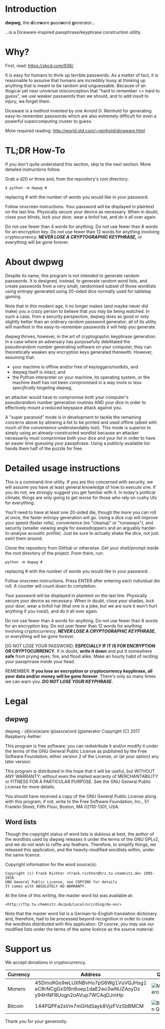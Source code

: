 Introduction
============
**dwpwg**, the **d**ice**w**are **p**ass**w**ord **g**enerator...

...is a Diceware-inspired passphrase/keyphrase construction utility.

Why?
====

First, read:
    <https://xkcd.com/936/>

It is easy for humans to think up terrible passwords. As a matter of fact, it
is reasonable to assume that humans are incredibly lousy at thinking up anything
that is meant to be random and unguessable. Because of an illogical yet
near universal misconception that "hard to remember == hard to guess", we use
weaker passwords than we should, and to add insult to injury, we forget them.

Diceware is a method invented by one Arnold G. Reinhold for generating 
easy-to-remember passwords which are also extremely difficult for even a
powerful supercomputing cluster to guess.

More required reading:
    <http://world.std.com/~reinhold/diceware.html>

TL;DR How-To
============

If you don't quite understand this section, skip to the next section. More
detailed instructions follow.

Grab a d20 or three and, from the repository's root directory:

    $ python -m dwpwg #

replacing # with the number of words you would like in your password. 

Follow onscreen instructions. Your password will be displayed in plaintext
on the last line. Physically secure your device as necessary. When in doubt,
close your blinds, lock your door, wear a tinfoil hat, and do it all over again.

Do not use fewer than 4 words for anything.
Do not use fewer than 8 words for an encryption key.
Do not use fewer than 12 words for anything involving cryptocurrency.
***NEVER LOSE A CRYPTOGRAPHIC KEYPHRASE,*** or everything will be gone forever.

About dwpwg
===========

Despite its name, this program is not intended to generate random passwords.
It is designed, instead, to generate random word lists, and create passwords
from a very small, randomised subset of those wordlists using entropy generated
using 20-sided dice normally used for tabletop gaming.

Note that in this modern age, it no longer makes (and maybe never did make) you
a crazy person to believe that you may be being watched. In such a case, from 
a security perspective, dwpwg does as good or only slightly better than an 
ordinary random password generator; all of its utility will manifest in the 
easy-to-remember passwords it will help you generate.

dwpwg thrives, however, in the art of cryptographic keyphrase generation. In a
case where an adversary has purposefully debilitated the pseudorandom number 
generating software on your computer, they can theoretically weaken any
encryption keys generated therewith. However, assuming that:

 - your machine is offline and/or free of keyloggers/rootkits, and
 - dwpwg itself is intact, and 
 - the Python interpreter on your machine, its operating system, or the machine
   itself has not been compromised in a way more or less *specifically 
   targeting dwpwg*, 

an attacker would have to compromise *both* your computer's pseudorandom number
generation routines AND your dice in order to effectively mount a reduced 
keyspace attack against you.

A "super paranoid" mode is in development to tackle the remaining concerns
above by allowing a list to be printed and used offline (albeit with much of
the convenience understandably lost). This mode is superior to simply using an
already-constructed wordlist because an attacker necessarily must compromise
both your dice and your list in order to have an easier time guessing your 
passphrase. Using a publicly-available list hands them half of the puzzle for
free.

Detailed usage instructions
===========================

This is a command-line utility. If you are this concerned with security, we will
assume you have at least general knowledge of how to execute one. If you do not,
we strongly suggest you get familiar with it. In today's political climate, 
things are only going to get worse for those who rely on cushy UIs for 
everything.

You'll need to have at least one 20-sided die, though the more you can roll
at once, the faster entropy generation will go. Using a dice cup will improve
your speed (faster rolls), convenience (no "cleanup" or "runaways"), and 
security (smaller viewing angle for eavesdroppers and an arguably 
harder-to-analyse acoustic profile). Just be sure to actually shake the dice,
not just swirl them around.

Clone the repository from GitHub or otherwise. Get your shell/prompt inside the
root directory of the project. From there, run:

    python -m dwpwg #

replacing # with the number of words you would like in your password. 

Follow onscreen instructions. Press ENTER after entering each individual die
roll. A counter will count down to completion.

Your password will be displayed in plaintext on the last line. Physically 
secure your device as necessary. When in doubt, close your shades, lock your 
door, wear a tinfoil hat (that one is a joke, but we are sure it won't hurt 
anything if you insist), and do it all over again.

Do not use fewer than 4 words for anything.
Do not use fewer than 8 words for an encryption key.
Do not user fewer than 12 words for anything involving cryptocurrency.
***NEVER LOSE A CRYPTOGRAPHIC KEYPHRASE,*** or everything will be gone forever.

DO NOT LOSE YOUR PASSWORD; **ESPECIALLY IF IT IS FOR ENCRYPTION OR 
CRYPTOCURRENCY**. If in doubt, **write it down** and put it somewhere **safe**
from prying eyes, fire, and flood alike. Make an hourly habit of reciting your 
passphrase inside your head.

REMEMBER: **If you lose an encryption or cryptocurrency keyphrase, all your
data and/or money will be gone forever**. There's only so many times we can
warn you. ***DO NOT LOSE YOUR KEYPHRASE.***

Legal
=====

dwpwg
-----

dwpwg - (d)ice(w)are (p)ass(w)ord (g)enerator
Copyright (C) 2017 Raspberry Aether

This program is free software; you can redistribute it and/or
modify it under the terms of the GNU General Public License
as published by the Free Software Foundation; either version 2
of the License, or (at your option) any later version.

This program is distributed in the hope that it will be useful,
but WITHOUT ANY WARRANTY; without even the implied warranty of
MERCHANTABILITY or FITNESS FOR A PARTICULAR PURPOSE.  See the
GNU General Public License for more details.

You should have received a copy of the GNU General Public License
along with this program; if not, write to the Free Software
Foundation, Inc., 51 Franklin Street, Fifth Floor, Boston, MA  02110-1301, USA.

Word lists
----------

Though the copyright status of word lists is dubious at best, the author of the
wordlists used by dwpwg releases it under the terms of the GNU GPLv2, and we do
not wish to ruffle any feathers. Therefore, to simplify things, we released this
application, and the heavily-modified wordlists within, under the same licence.

Copyright information for the word source(s):

    Copyright (c) Frank Richter <frank.richter@hrz.tu-chemnitz.de> 1995-2016
    GNU General Public License, see COPYING for details
    It comes with ABSOLUTELY NO WARRANTY.

At the time of this writing, the master word list was available at:

    <http://ftp.tu-chemnitz.de/pub/Local/urz/ding/de-en/>

Note that the master word list is a German-to-English translation dictionary
and, therefore, had to be processed beyond recognition in order to create the
wordlists distributed with this application. Of course, you may use our modified
lists under the terms of the same licence as the source material.

Support us
==========

We accept donations in cryptocurrency.

| Currency | Address | QR |
| -------- | ------- | --- |
| Monero |  45DmoRGs9wLUXNBvHo7pS6Wg1VuVQJHsg1<br>eCRrNCgGxSf6n6oep1daE2eo3wNUZAoyDz<br>y94HNFRUogn2oAVup7WCAqDJmHp | ![Monero QR](http://api.qrserver.com/v1/create-qr-code/?size=150x150&data=45DmoRGs9wLUXNBvHo7pS6Wg1VuVQJHsg1eCRrNCgGxSf6n6oep1daE2eo3wNUZAoyDzy94HNFRUogn2oAVup7WCAqDJmHp) |
| Bitcoin | 144PQPFa2sVm7mGHdSayk8VjzFVzSbBMCM | ![Bitcoin QR](http://api.qrserver.com/v1/create-qr-code/?size=150x150&data=144PQPFa2sVm7mGHdSayk8VjzFVzSbBMCM) |


Thank you for your generosity.
